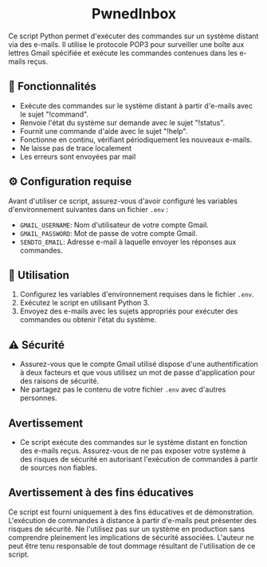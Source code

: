 <h1 align="center">PwnedInbox</h1>

Ce script Python permet d'exécuter des commandes sur un système distant via des e-mails. Il utilise le protocole POP3 pour surveiller une boîte aux lettres Gmail spécifiée et exécute les commandes contenues dans les e-mails reçus.

## 🚀 Fonctionnalités

- Exécute des commandes sur le système distant à partir d'e-mails avec le sujet "!command".
- Renvoie l'état du système sur demande avec le sujet "!status".
- Fournit une commande d'aide avec le sujet "!help".
- Fonctionne en continu, vérifiant périodiquement les nouveaux e-mails.
- Ne laisse pas de trace localement
- Les erreurs sont envoyées par mail

## ⚙️ Configuration requise

Avant d'utiliser ce script, assurez-vous d'avoir configuré les variables d'environnement suivantes dans un fichier `.env` :

- `GMAIL_USERNAME`: Nom d'utilisateur de votre compte Gmail.
- `GMAIL_PASSWORD`: Mot de passe de votre compte Gmail.
- `SENDTO_EMAIL`: Adresse e-mail à laquelle envoyer les réponses aux commandes.

## 🚀 Utilisation

1. Configurez les variables d'environnement requises dans le fichier `.env`.
2. Exécutez le script en utilisant Python 3.
3. Envoyez des e-mails avec les sujets appropriés pour exécuter des commandes ou obtenir l'état du système.

## ⚠️ Sécurité

- Assurez-vous que le compte Gmail utilisé dispose d'une authentification à deux facteurs et que vous utilisez un mot de passe d'application pour des raisons de sécurité.
- Ne partagez pas le contenu de votre fichier `.env` avec d'autres personnes.

## Avertissement

- Ce script exécute des commandes sur le système distant en fonction des e-mails reçus. Assurez-vous de ne pas exposer votre système à des risques de sécurité en autorisant l'exécution de commandes à partir de sources non fiables.

## Avertissement à des fins éducatives

Ce script est fourni uniquement à des fins éducatives et de démonstration. L'exécution de commandes à distance à partir d'e-mails peut présenter des risques de sécurité. Ne l'utilisez pas sur un système en production sans comprendre pleinement les implications de sécurité associées. L'auteur ne peut être tenu responsable de tout dommage résultant de l'utilisation de ce script.
